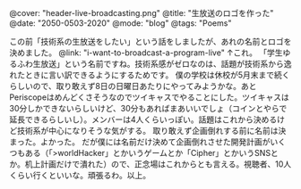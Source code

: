 @cover: "header-live-broadcasting.png"
@title: "生放送のロゴを作った"
@date: "2050-0503-2020"
@mode: "blog"
@tags: "Poems"

この前「技術系の生放送をしたい」という話をしましたが、あれの名前とロゴを決めました。
@link: "i-want-to-broadcast-a-program-live"
↑これ。
「学生ゆるふわ生放送」という名前ですね。技術系感がゼロなのは、話題が技術系から逸れたときに言い訳できるようにするためです。
僕の学校は休校が5月末まで続くらしいので、取り敢えず8日の日曜日あたりにやってみようかな。あとPeriscopeはめんどくさそうなのでツイキャスでやることにした。ツイキャスは30分しかできないらしいけど、30分もあればまあいいでしょ（コインとやらで延長できるらしいし）。メンバーは4人くらいっぽい。話題はこれから決めるけど技術系が中心になりそうな気がする。
取り敢えず企画倒れする前に名前は決まった。よかった。
だが僕には名前だけ決めて企画倒れさせた開発計画がいくつもある（「>worldHacker」とかいうゲームとか「Cipher」とかいうSNSとか。机上計画だけで潰れた）ので、正念場はこれからとも言える。視聴者、10人くらい行くといいな。頑張るわ。以上。